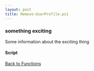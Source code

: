 ```yaml
---
layout: post
title: Remove-UserProfile.ps1
---
```


### something exciting

Some information about the exciting thing

#### Script

<script src="https://gist-it.appspot.com/github.com/BanterBoy/scripts-blog/blob/master/PowerShell/functions/Remove-UserProfile.ps1"></script>

<a href="/menu/_pages/functions.html">Back to Functions</a>

